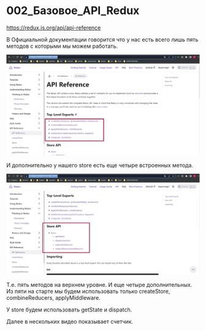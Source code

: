 # 002_Базовое_API_Redux

<https://redux.js.org/api/api-reference>

В Официальной документации говорится что у нас есть всего лишь пять методов с которыми мы можем работать.

![](img/001.jpg)

И дополнительно у нашего store есть еще четыре встроенных метода.

![](img/002.jpg)

Т.е. пять методов на верхнем уровне. И еще четыре дополнительных. Из пяти на старте мы будем использовать только createStore, combineReducers, applyMiddleware.

У store будем использовать getState и dispatch.

Далее в нескольких видео показывает счетчик.


